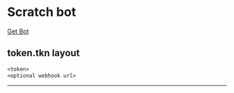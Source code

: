 # Scratch bot

[Get Bot](boturl)

## token.tkn layout

```txt
<token>
<optional webhook url>

```

___

[boturl]:https://discord.com/api/oauth2/authorize?client_id=700075148774211595&permissions=8&scope=bot%20applications.commands
